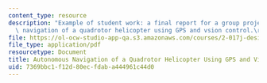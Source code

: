 ```yaml
---
content_type: resource
description: "Example of student work: a final report for a group project on autonomous\
  \ navigation of a quadrotor helicopter using GPS and vsion control.\r\n"
file: https://ol-ocw-studio-app-qa.s3.amazonaws.com/courses/2-017j-design-of-electromechanical-robotic-systems-fall-2009/7369bbc1f12d80ecfdaba444961c44d0_MIT2_017JF09_sw1_final.pdf
file_type: application/pdf
resourcetype: Document
title: Autonomous Navigation of a Quadrotor Helicopter Using GPS and Vision Control
uid: 7369bbc1-f12d-80ec-fdab-a444961c44d0
---
```

